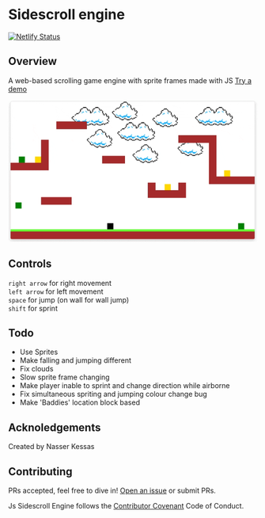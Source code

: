 # Sidescroll engine
[![Netlify Status](https://api.netlify.com/api/v1/badges/1c8d0c2e-42f4-4961-9fe0-0108aa286d0c/deploy-status)](https://app.netlify.com/sites/sidescroll-engine-nk/deploys)

## Overview

A web-based scrolling game engine with sprite frames made with JS
[Try a demo](https://sidescroll-engine-nk.netlify.app/)

![Sidescroll-engine](./docs/sidescroll%20engine.gif)

## Controls
`right arrow` for right movement <br/>
`left arrow` for left movement <br/>
`space` for jump (on wall for wall jump) <br/>
`shift` for sprint <br/>

## Todo
- Use Sprites
- Make falling and jumping different
- Fix clouds
- Slow sprite frame changing
- Make player inable to sprint and change direction while airborne
- Fix simultaneous spriting and jumping colour change bug
- Make 'Baddies' location block based

## Acknoledgements
Created by Nasser Kessas

## Contributing
PRs accepted, feel free to dive in! [Open an issue](https://github.com/nasserkessas/js-sidescroll-engine/issues/new) or submit PRs.

Js Sidescroll Engine follows the [Contributor Covenant](http://contributor-covenant.org/version/1/3/0/) Code of Conduct.